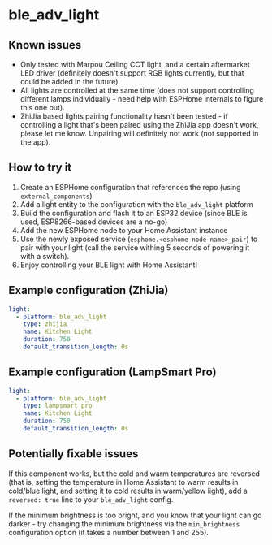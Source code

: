 # ble_adv_light

## Known issues

* Only tested with Marpou Ceiling CCT light, and a certain aftermarket LED driver (definitely doesn't support RGB lights currently, but that could be added in the future).
* All lights are controlled at the same time (does not support controlling different lamps individually - need help with ESPHome internals to figure this one out).
* ZhiJia based lights pairing functionality hasn't been tested - if controlling a light that's been paired using the ZhiJia app doesn't work, please let me know. Unpairing will definitely not work (not supported in the app).

## How to try it

1. Create an ESPHome configuration that references the repo (using `external_components`)
2. Add a light entity to the configuration with the `ble_adv_light` platform
3. Build the configuration and flash it to an ESP32 device (since BLE is used, ESP8266-based devices are a no-go)
4. Add the new ESPHome node to your Home Assistant instance
5. Use the newly exposed service (`esphome.<esphome-node-name>_pair`) to pair with your light (call the service withing 5 seconds of powering it with a switch).
6. Enjoy controlling your BLE light with Home Assistant!

## Example configuration (ZhiJia)

```yaml
light:
  - platform: ble_adv_light
    type: zhijia
    name: Kitchen Light
    duration: 750
    default_transition_length: 0s
```

## Example configuration (LampSmart Pro)

```yaml
light:
  - platform: ble_adv_light
    type: lampsmart_pro
    name: Kitchen Light
    duration: 750
    default_transition_length: 0s
```

## Potentially fixable issues

If this component works, but the cold and warm temperatures are reversed (that is, setting the temperature in Home Assistant to warm results in cold/blue light, and setting it to cold results in warm/yellow light), add a `reversed: true` line to your `ble_adv_light` config.

If the minimum brightness is too bright, and you know that your light can go darker - try changing the minimum brightness via the `min_brightness` configuration option (it takes a number between 1 and 255).

